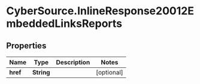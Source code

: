 # CyberSource.InlineResponse20012EmbeddedLinksReports

## Properties
Name | Type | Description | Notes
------------ | ------------- | ------------- | -------------
**href** | **String** |  | [optional] 



